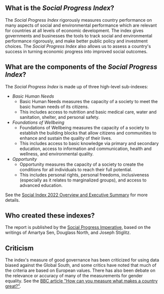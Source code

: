 ## What is the *Social Progress Index*?

The *Social Progress Index* rigorously measures country performance on many aspects of social and environmental performance which are relevant for countries at all levels of economic development. The index gives governments and businesses the tools to track social and environmental performance rigorously, and make better public policy and investment choices. The *Social Progress Index* also allows us to assess a country's success in turning economic progress into improved social outcomes.

## What are the components of the *Social Progress Index*?

The *Social Progress Index* is made up of three high-level sub-indexes:
- *Basic Human Needs*
    - Basic Human Needs measures the capacity of a society to meet the basic human needs of its citizens.
    - This includes access to nutrition and basic medical care, water and sanitation, shelter, and personal safety.
- *Foundations of Wellbeing*
    - Foundations of Wellbeing measures the capacity of a society to establish the building blocks that allow citizens and communities to enhance and sustain the quality of their lives.
    - This includes access to basic knowledge via primary and secondary education, access to information and communication, health and wellness, and environmental quality.
- *Opportunity*
    - Opportunity measures the capacity of a society to create the conditions for all individuals to reach their full potential.
    - This includes personal rights, personal freedoms, inclusiveness (especially as it relates to marginalized groups), and access to advanced education.


See the [Social Index 2022 Overview and Executive Summary](https://www.socialprogress.org/global-index-2022overview/) for more details.


## Who created these indexes?

The report is published by the [Social Progress Imperative](https://www.socialprogress.org/), based on the writings of Amartya Sen, Douglass North, and Joseph Stiglitz.


## Criticism

The index's measure of good governance has been criticized for using data biased against the Global South, and some critics have noted that much of the criteria are based on European values. There has also been debate on the relevance or accuracy of many of the measurements for gender equality. See the [BBC article "How can you measure what makes a country great?"](https://www.bbc.com/future/article/20180111-how-can-you-measure-what-makes-a-country-great).
